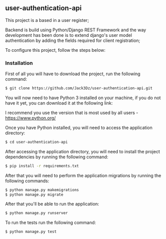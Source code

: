 ## user-authentication-api

This project is a based in a user register;

Backend is build using Python/Django REST Framework and the way development has been done is to extend django's user model authentication by adding the fields required for client registration;

To configure this project, follow the steps below:

### Installation

First of all you will have to download the project, run the following command:

```sh
$ git clone https://github.com/Jack3Dz/user-authentication-api.git
```

You will now need to have Python 3 installed on your machine, if you do not have it yet, you can download it at the following link:

I recommend you use the version that is most used by all users - https://www.python.org/

Once you have Python installed, you will need to access the application directory:

```sh
$ cd user-authentication-api
```

After accessing the application directory, you will need to install the project dependencies by running the following command:

```sh
$ pip install -r requirements.txt
```

After that you will need to perform the application migrations by running the following commands:

```sh
$ python manage.py makemigrations
$ python manage.py migrate
```

After that you'll be able to run the application:

```sh
$ python manage.py runserver
```

To run the tests run the following command:

```sh
$ python manage.py test
```
